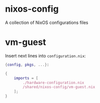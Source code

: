 # nixos-config

A collection of NixOS configurations files

# vm-guest

Insert next lines into `configuration.nix`:
```nix
{config, pkgs, ...}:

{
    imports = [
        ./hardware-configuration.nix
        /shared/nixos-config/vm-guest.nix
    ];
}
```
